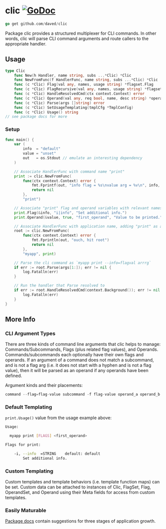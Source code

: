 # clic [![GoDoc](https://pkg.go.dev/badge/github.com/daved/clic.svg)](https://pkg.go.dev/github.com/daved/clic)

```go
go get github.com/daved/clic
```

Package clic provides a structured multiplexer for CLI commands. In other words, clic will parse CLI
command arguments and route callers to the appropriate handler.

## Usage

```go
type Clic
    func New(h Handler, name string, subs ...*Clic) *Clic
    func NewFromFunc(f HandlerFunc, name string, subs ...*Clic) *Clic
    func (c *Clic) Flag(val any, names, usage string) *flagset.Flag
    func (c *Clic) FlagRecursive(val any, names, usage string) *flagset.Flag
    func (c *Clic) HandleResolvedCmd(ctx context.Context) error
    func (c *Clic) Operand(val any, req bool, name, desc string) *operandset.Operand
    func (c *Clic) Parse(args []string) error
    func (c *Clic) SetUsageTemplating(tmplCfg *TmplConfig)
    func (c *Clic) Usage() string
// see package docs for more
```

### Setup

```go
func main() {
    var (
        info  = "default"
        value = "unset"
        out   = os.Stdout // emulate an interesting dependency
    )

    // Associate HandlerFunc with command name "print"
    print := clic.NewFromFunc(
        func(ctx context.Context) error {
            fmt.Fprintf(out, "info flag = %s\nvalue arg = %v\n", info, value)
            return nil
        },
        "print")

    // Associate "print" flag and operand variables with relevant names
    print.Flag(&info, "i|info", "Set additional info.")
    print.Operand(&value, true, "first_operand", "Value to be printed.")

    // Associate HandlerFunc with application name, adding "print" as a subcommand
    root := clic.NewFromFunc(
        func(ctx context.Context) error {
            fmt.Fprintln(out, "ouch, hit root")
            return nil
        },
        "myapp", print)

    // Parse the cli command as `myapp print --info=flagval arrrg`
    if err := root.Parse(args[1:]); err != nil {
        log.Fatalln(err)
    }

    // Run the handler that Parse resolved to
    if err := root.HandleResolvedCmd(context.Background()); err != nil {
        log.Fatalln(err)
    }
}
```

## More Info

### CLI Argument Types

There are three kinds of command line arguments that clic helps to manage: Commands/Subcommands,
Flags (plus related flag values), and Operands. Commands/subcommands each optionally have their own
flags and operands. If an argument of a command does not match a subcommand, and is not a flag arg
(i.e. it does not start with a hyphen and is not a flag value), then it will be parsed as an operand
if any operands have been defined.

Argument kinds and their placements:

```go
command --flag=flag-value subcommand -f flag-value operand_a operand_b
```

### Default Templating

`print.Usage()` value from the usage example above:

```sh
Usage:

  myapp print [FLAGS] <first_operand>

Flags for print:

    -i, --info  =STRING    default: default
        Set additional info.
```

### Custom Templating

Custom templates and template behaviors (i.e. template function maps) can be set. Custom data can be
attached to instances of Clic, FlagSet, Flag, OperandSet, and Operand using their Meta fields for
access from custom templates.

### Easily Maturable

[Package docs](https://pkg.go.dev/github.com/daved/clic) contain suggestions for three stages of
application growth.
